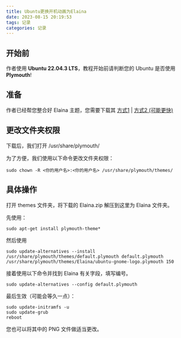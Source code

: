 ```yaml
---
title: Ubuntu更换开机动画为Elaina
date: 2023-08-15 20:19:53
tags: 记录
categories: 记录
---
```

## 开始前


作者使用 **Ubuntu 22.04.3 LTS**，教程开始前请判断您的 Ubuntu 是否使用 **Plymouth**!


## 准备
作者已经帮您整合好 Elaina 主题，您需要下载其 [方式1](https://blog.acerkaio.top/download/Elaina.zip) | [方式2 (可能更快)](https://vercel.acerkaio.top/download/Elaina.zip)

## 更改文件夹权限

下载后，我们打开 /usr/share/plymouth/

为了方便，我们使用以下命令更改文件夹权限：

```
sudo chown -R <你的用户名>:<你的用户名> /usr/share/plymouth/themes/
```
## 具体操作

打开 themes 文件夹，将下载的 Elaina.zip 解压到这里为 Elaina 文件夹。

先使用：

```
sudo apt-get install plymouth-theme*
```

然后使用

```
sudo update-alternatives --install /usr/share/plymouth/themes/default.plymouth default.plymouth /usr/share/plymouth/themes/Elaina/ubuntu-gnome-logo.plymouth 150

```

接着使用以下命令并找到 Elaina 有关字段，填写编号。
```
sudo update-alternatives --config default.plymouth
```
最后生效（可能会等久一点）：

```
sudo update-initramfs -u
sudo update-grub
reboot
```

您也可以将其中的 PNG 文件做适当更改。